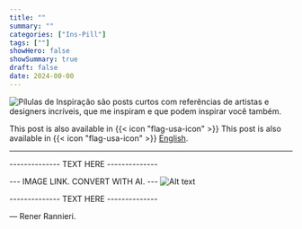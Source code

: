 ```yaml
---
title: ""
summary: ""
categories: ["Ins-Pill"]
tags: [""]
showHero: false
showSummary: true
draft: false
date: 2024-00-00
---
```


![Pílulas de Inspiração são posts curtos com referências de artistas e designers incríveis, que me inspiram e que podem inspirar você também.](cover.webp "Caption")

This post is also available in {{< icon "flag-usa-icon" >}}  This post is also available in {{< icon "flag-usa-icon" >}} [English](/blog/inspill/01-inspill-Dynamo/).

---

-------------- TEXT HERE --------------







--- IMAGE LINK. CONVERT WITH AI. ---
![Alt text](img/NAME.webp)

-------------- TEXT HERE --------------

— Rener Rannieri.
